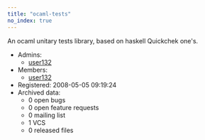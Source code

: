 ```yaml
---
title: "ocaml-tests"
no_index: true
---
```


An ocaml unitary tests library, based on haskell Quickchek one's.


* Admins:
  * [user132](/users/user132)
* Members:
  * [user132](/users/user132)
* Registered: 2008-05-05 09:19:24
* Archived data:
  * 0 open bugs
  * 0 open feature requests
  * 0 mailing list
  * 1 VCS
  * 0 released files
